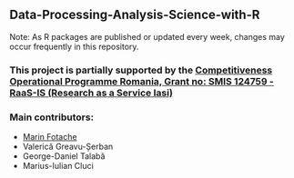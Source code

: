 ## Data-Processing-Analysis-Science-with-R

Note: As R packages are published or updated every week, changes may occur frequently in this repository. 

### This project is partially supported by the [Competitiveness Operational Programme Romania, Grant no: SMIS 124759 - RaaS-IS (Research as a Service Iasi)](http://raas-is.uaic.ro/Pagini/default.aspx)

### Main contributors:
- [Marin Fotache](http://www.feaa.uaic.ro/faculty/marin-fotache/)
- Valerică Greavu-Șerban
- George-Daniel Talabă
- Marius-Iulian Cluci

